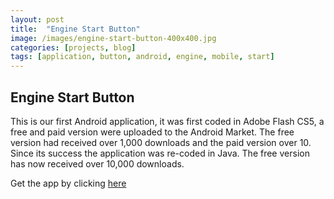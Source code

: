 ```yaml
---
layout: post
title:  "Engine Start Button"
image: /images/engine-start-button-400x400.jpg
categories: [projects, blog]
tags: [application, button, android, engine, mobile, start]
---
```


## Engine Start Button

This is our first Android application, it was first coded in Adobe Flash CS5, a free and paid version were uploaded to the Android Market. The free version had received over 1,000 downloads and the paid version over 10. Since its success the application was re-coded in Java. The free version has now received over 10,000 downloads.

Get the app by clicking [here](https://play.google.com/store/apps/details?id=com.nab.esb)